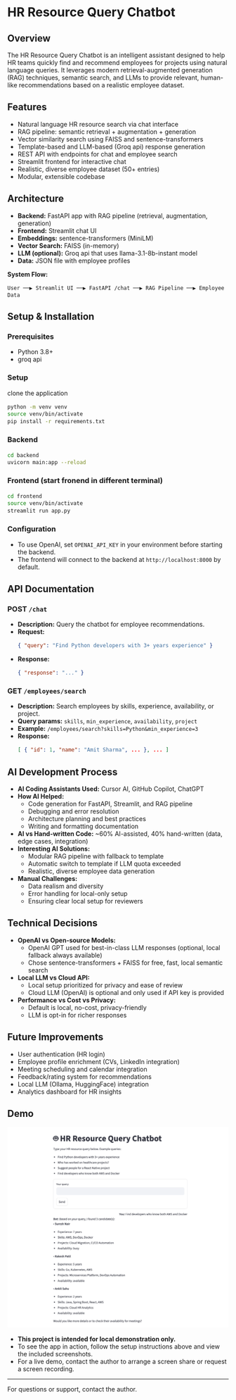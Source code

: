 # HR Resource Query Chatbot

## Overview
The HR Resource Query Chatbot is an intelligent assistant designed to help HR teams quickly find and recommend employees for projects using natural language queries. It leverages modern retrieval-augmented generation (RAG) techniques, semantic search, and LLMs to provide relevant, human-like recommendations based on a realistic employee dataset.

## Features
- Natural language HR resource search via chat interface
- RAG pipeline: semantic retrieval + augmentation + generation
- Vector similarity search using FAISS and sentence-transformers
- Template-based and LLM-based (Groq api) response generation
- REST API with endpoints for chat and employee search
- Streamlit frontend for interactive chat
- Realistic, diverse employee dataset (50+ entries)
- Modular, extensible codebase

## Architecture
- **Backend:** FastAPI app with RAG pipeline (retrieval, augmentation, generation)
- **Frontend:** Streamlit chat UI
- **Embeddings:** sentence-transformers (MiniLM)
- **Vector Search:** FAISS (in-memory)
- **LLM (optional):** Groq api that uses llama-3.1-8b-instant model
- **Data:** JSON file with employee profiles

**System Flow:**
```
User ──▶ Streamlit UI ──▶ FastAPI /chat ──▶ RAG Pipeline ──▶ Employee Data
```

## Setup & Installation

### Prerequisites
- Python 3.8+
- groq api

### Setup
clone the application

```bash
python -m venv venv
source venv/bin/activate
pip install -r requirements.txt

```
### Backend
```bash
cd backend
uvicorn main:app --reload
```

### Frontend (start fronend in different terminal)
```bash
cd frontend
source venv/bin/activate
streamlit run app.py
```

### Configuration
- To use OpenAI, set `OPENAI_API_KEY` in your environment before starting the backend.
- The frontend will connect to the backend at `http://localhost:8000` by default.

## API Documentation

### POST `/chat`
- **Description:** Query the chatbot for employee recommendations.
- **Request:**
  ```json
  { "query": "Find Python developers with 3+ years experience" }
  ```
- **Response:**
  ```json
  { "response": "..." }
  ```

### GET `/employees/search`
- **Description:** Search employees by skills, experience, availability, or project.
- **Query params:** `skills`, `min_experience`, `availability`, `project`
- **Example:** `/employees/search?skills=Python&min_experience=3`
- **Response:**
  ```json
  [ { "id": 1, "name": "Amit Sharma", ... }, ... ]
  ```

## AI Development Process
- **AI Coding Assistants Used:** Cursor AI, GitHub Copilot, ChatGPT
- **How AI Helped:**
  - Code generation for FastAPI, Streamlit, and RAG pipeline
  - Debugging and error resolution
  - Architecture planning and best practices
  - Writing and formatting documentation
- **AI vs Hand-written Code:** ~60% AI-assisted, 40% hand-written (data, edge cases, integration)
- **Interesting AI Solutions:**
  - Modular RAG pipeline with fallback to template
  - Automatic switch to template if LLM quota exceeded
  - Realistic, diverse employee data generation
- **Manual Challenges:**
  - Data realism and diversity
  - Error handling for local-only setup
  - Ensuring clear local setup for reviewers

## Technical Decisions
- **OpenAI vs Open-source Models:**
  - OpenAI GPT used for best-in-class LLM responses (optional, local fallback always available)
  - Chose sentence-transformers + FAISS for free, fast, local semantic search
- **Local LLM vs Cloud API:**
  - Local setup prioritized for privacy and ease of review
  - Cloud LLM (OpenAI) is optional and only used if API key is provided
- **Performance vs Cost vs Privacy:**
  - Default is local, no-cost, privacy-friendly
  - LLM is opt-in for richer responses

## Future Improvements
- User authentication (HR login)
- Employee profile enrichment (CVs, LinkedIn integration)
- Meeting scheduling and calendar integration
- Feedback/rating system for recommendations
- Local LLM (Ollama, HuggingFace) integration
- Analytics dashboard for HR insights

## Demo
  ![Screenshot](demo_screenshot.png)
- **This project is intended for local demonstration only.**
- To see the app in action, follow the setup instructions above and view the included screenshots.
- For a live demo, contact the author to arrange a screen share or request a screen recording.

---
For questions or support, contact the author. 
